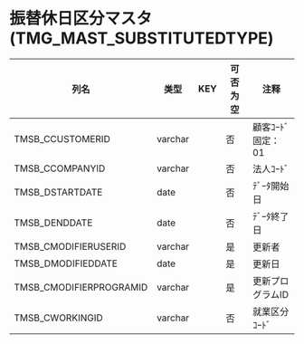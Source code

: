 # 振替休日区分マスタ                                                   (TMG_MAST_SUBSTITUTEDTYPE)
| 列名   | 类型   | KEY  | 可否为空 | 注释   |
| ---- | ---- | ---- | ---- | ---- |
|TMSB_CCUSTOMERID|varchar||否|顧客ｺｰﾄﾞ                        固定：01                                                       |
|TMSB_CCOMPANYID|varchar||否|法人ｺｰﾄﾞ                                                                                    |
|TMSB_DSTARTDATE|date||否|ﾃﾞｰﾀ開始日                                                                                   |
|TMSB_DENDDATE|date||否|ﾃﾞｰﾀ終了日                                                                                   |
|TMSB_CMODIFIERUSERID|varchar||是|更新者                                                                                       |
|TMSB_DMODIFIEDDATE|date||是|更新日                                                                                       |
|TMSB_CMODIFIERPROGRAMID|varchar||是|更新プログラムID                                                                                 |
|TMSB_CWORKINGID|varchar||否|就業区分ｺｰﾄﾞ                                                                                  |
